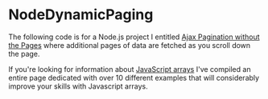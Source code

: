 # NodeDynamicPaging

The following code is for a Node.js project I entitled [Ajax Pagination without the Pages](https://www.endyourif.com/node-js-ajax-pagination-without-the-pages/)
where additional pages of data are fetched as you scroll down the page.

If you're looking for information about [JavaScript arrays](https://www.endyourif.com/tutorial/javascriptarray) I've compiled an entire page dedicated with over 10 different examples that will considerably improve your skills with Javascript arrays.
